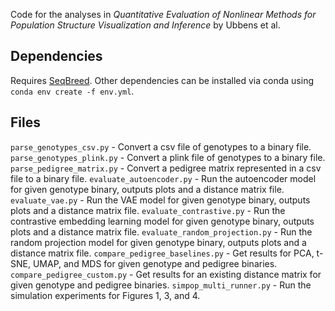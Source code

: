 Code for the analyses in *Quantitative Evaluation of Nonlinear Methods for Population Structure Visualization and Inference* by Ubbens et al.

## Dependencies

Requires [SeqBreed](https://github.com/miguelperezenciso/SeqBreed). Other dependencies can be installed via conda using `conda env create -f env.yml`.

## Files

`parse_genotypes_csv.py` - Convert a csv file of genotypes to a binary file.
`parse_genotypes_plink.py` - Convert a plink file of genotypes to a binary file.
`parse_pedigree_matrix.py` - Convert a pedigree matrix represented in a csv file to a binary file.
`evaluate_autoencoder.py` - Run the autoencoder model for given genotype binary, outputs plots and a distance matrix file.
`evaluate_vae.py` - Run the VAE model for given genotype binary, outputs plots and a distance matrix file.
`evaluate_contrastive.py` - Run the contrastive embedding learning model for given genotype binary, outputs plots and a distance matrix file.
`evaluate_random_projection.py` - Run the random projection model for given genotype binary, outputs plots and a distance matrix file.
`compare_pedigree_baselines.py` - Get results for PCA, t-SNE, UMAP, and MDS for given genotype and pedigree binaries.
`compare_pedigree_custom.py` - Get results for an existing distance matrix for given genotype and pedigree binaries.
`simpop_multi_runner.py` - Run the simulation experiments for Figures 1, 3, and 4.

